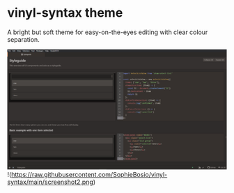 # vinyl-syntax theme

A bright but soft theme for easy-on-the-eyes editing with clear colour separation.

![A screenshot of your theme](https://raw.githubusercontent.com/SophieBosio/vinyl-syntax/main/screenshot1.png)
!(https://raw.githubusercontent.com/SophieBosio/vinyl-syntax/main/screenshot2.png)
